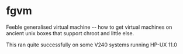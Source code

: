 fgvm
====

Feeble generalised virtual machine -- how to get virtual machines on ancient unix boxes that support chroot and little else.

This ran quite successfully on some V240 systems running HP-UX 11.0
